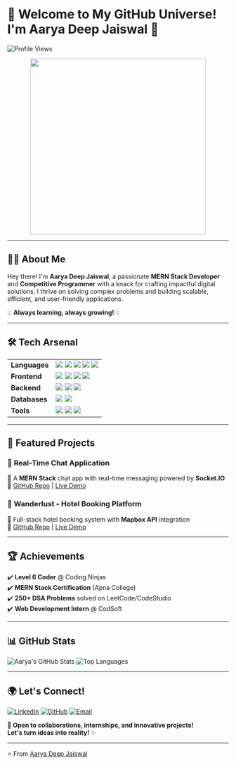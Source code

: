 # 🌟 Welcome to My GitHub Universe! I'm Aarya Deep Jaiswal 🚀

![Profile Views](https://komarev.com/ghpvc/?username=AaryaDeepJaiswal&color=ff69b4&label=PROFILE+VIEWS)

<p align="center">
  <img src="https://cdn.dribbble.com/users/1162077/screenshots/3848914/programmer.gif" width="400"/>
</p>


---

## 👨‍💻 About Me
Hey there! I'm **Aarya Deep Jaiswal**, a passionate **MERN Stack Developer** and **Competitive Programmer** with a knack for crafting impactful digital solutions. I thrive on solving complex problems and building scalable, efficient, and user-friendly applications.  

💡 **Always learning, always growing!** 💡

---

## 🛠️ Tech Arsenal
<table>
  <tr>
    <td><b>Languages</b></td>
    <td>
      <img src="https://img.shields.io/badge/C++-00599C?style=flat&logo=c%2B%2B&logoColor=white" />
      <img src="https://img.shields.io/badge/JavaScript-F7DF1E?style=flat&logo=javascript&logoColor=black" />
      <img src="https://img.shields.io/badge/TypeScript-3178C6?style=flat&logo=typescript&logoColor=white" />
      <img src="https://img.shields.io/badge/Python-3776AB?style=flat&logo=python&logoColor=white" />
      <img src="https://img.shields.io/badge/C-A8B9CC?style=flat&logo=c&logoColor=black" />
    </td>
  </tr>
  <tr>
    <td><b>Frontend</b></td>
    <td>
      <img src="https://img.shields.io/badge/React-61DAFB?style=flat&logo=react&logoColor=black" />
      <img src="https://img.shields.io/badge/Next.js-000000?style=flat&logo=next.js&logoColor=white" />
      <img src="https://img.shields.io/badge/Tailwind_CSS-06B6D4?style=flat&logo=tailwind-css&logoColor=white" />
      <img src="https://img.shields.io/badge/Redux-764ABC?style=flat&logo=redux&logoColor=white" />
    </td>
  </tr>
  <tr>
    <td><b>Backend</b></td>
    <td>
      <img src="https://img.shields.io/badge/Node.js-339933?style=flat&logo=node.js&logoColor=white" />
      <img src="https://img.shields.io/badge/Express.js-000000?style=flat&logo=express&logoColor=white" />
      <img src="https://img.shields.io/badge/Socket.IO-010101?style=flat&logo=socket.io&logoColor=white" />
    </td>
  </tr>
  <tr>
    <td><b>Databases</b></td>
    <td>
      <img src="https://img.shields.io/badge/MongoDB-47A248?style=flat&logo=mongodb&logoColor=white" />
      <img src="https://img.shields.io/badge/MySQL-4479A1?style=flat&logo=mysql&logoColor=white" />
    </td>
  </tr>
  <tr>
    <td><b>Tools</b></td>
    <td>
      <img src="https://img.shields.io/badge/Git-F05032?style=flat&logo=git&logoColor=white" />
      <img src="https://img.shields.io/badge/Postman-FF6C37?style=flat&logo=postman&logoColor=white" />
      <img src="https://img.shields.io/badge/Vercel-000000?style=flat&logo=vercel&logoColor=white" />
    </td>
  </tr>
</table>

---

## 🚀 Featured Projects
### 💬 **Real-Time Chat Application**  
📌 A **MERN Stack** chat app with real-time messaging powered by **Socket.IO**  
🔗 [GitHub Repo](https://github.com/Aarya-Deep-Jaiswal/Chat-App) | [Live Demo](https://chat-app-lkot.onrender.com/)

### 🏨 **Wanderlust - Hotel Booking Platform**  
📌 Full-stack hotel booking system with **Mapbox API** integration  
🔗 [GitHub Repo](https://github.com/Aarya-Deep-Jaiswal/Wanderlust) | [Live Demo](https://wanderlust-qy1e.onrender.com/)

---

## 🏆 Achievements
✔️ **Level 6 Coder** @ Coding Ninjas  
✔️ **MERN Stack Certification** (Apna College)  
✔️ **250+ DSA Problems** solved on LeetCode/CodeStudio  
✔️ **Web Development Intern** @ CodSoft  

---

## 📊 GitHub Stats

![Aarya's GitHub Stats](https://github-readme-stats.vercel.app/api?username=Aarya-Deep-Jaiswal&show_icons=true&theme=tokyonight)
![Top Languages](https://github-readme-stats.vercel.app/api/top-langs/?username=Aarya-Deep-Jaiswal&layout=compact&theme=tokyonight)

---

## 🌍 Let's Connect!
[![LinkedIn](https://img.shields.io/badge/LinkedIn-0077B5?style=for-the-badge&logo=linkedin&logoColor=white)](https://www.linkedin.com/in/aarya-deep-jaiswal/)
[![GitHub](https://img.shields.io/badge/GitHub-181717?style=for-the-badge&logo=github&logoColor=white)](https://github.com/Aarya-Deep-Jaiswal)
[![Email](https://img.shields.io/badge/Email-D14836?style=for-the-badge&logo=gmail&logoColor=white)](mailto:aaryadeep.official@gmail.com)

**🚀 Open to collaborations, internships, and innovative projects!**  
**Let's turn ideas into reality!** ✨

---

⭐️ From [Aarya Deep Jaiswal](https://github.com/Aarya-Deep-Jaiswal)
